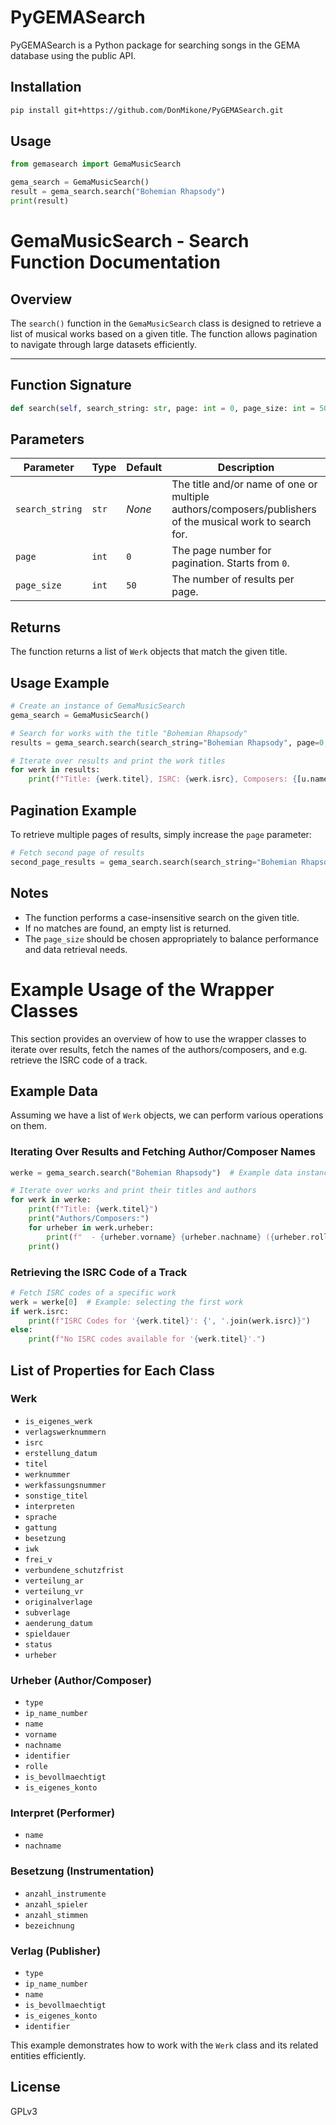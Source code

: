 # PyGEMASearch

PyGEMASearch is a Python package for searching songs in the GEMA database using the public API.

## Installation

```sh
pip install git+https://github.com/DonMikone/PyGEMASearch.git
```

## Usage

```python
from gemasearch import GemaMusicSearch

gema_search = GemaMusicSearch()
result = gema_search.search("Bohemian Rhapsody")
print(result)
```

# GemaMusicSearch - Search Function Documentation

## Overview

The `search()` function in the `GemaMusicSearch` class is designed to retrieve a list of musical works based on a given title. The function allows pagination to navigate through large datasets efficiently.

---

## Function Signature

```python
def search(self, search_string: str, page: int = 0, page_size: int = 50):
```

## Parameters

| Parameter  | Type  | Default | Description |
|------------|-------|---------|-------------|
| `search_string`    | `str`  | _None_  | The title and/or name of one or multiple authors/composers/publishers of the musical work to search for. |
| `page`     | `int`  | `0`     | The page number for pagination. Starts from `0`. |
| `page_size` | `int` | `50`    | The number of results per page. |

## Returns

The function returns a list of `Werk` objects that match the given title.

## Usage Example

```python
# Create an instance of GemaMusicSearch
gema_search = GemaMusicSearch()

# Search for works with the title "Bohemian Rhapsody"
results = gema_search.search(search_string="Bohemian Rhapsody", page=0, page_size=10)

# Iterate over results and print the work titles
for werk in results:
    print(f"Title: {werk.titel}, ISRC: {werk.isrc}, Composers: {[u.name for u in werk.urheber]}")
```

## Pagination Example

To retrieve multiple pages of results, simply increase the `page` parameter:

```python
# Fetch second page of results
second_page_results = gema_search.search(search_string="Bohemian Rhapsody", page=1, page_size=10)
```

## Notes

- The function performs a case-insensitive search on the given title.
- If no matches are found, an empty list is returned.
- The `page_size` should be chosen appropriately to balance performance and data retrieval needs.

# Example Usage of the Wrapper Classes

This section provides an overview of how to use the wrapper classes to iterate over results, fetch the names of the authors/composers, and e.g. retrieve the ISRC code of a track.

## Example Data
Assuming we have a list of `Werk` objects, we can perform various operations on them.

### Iterating Over Results and Fetching Author/Composer Names
```python
werke = gema_search.search("Bohemian Rhapsody")  # Example data instances

# Iterate over works and print their titles and authors
for werk in werke:
    print(f"Title: {werk.titel}")
    print("Authors/Composers:")
    for urheber in werk.urheber:
        print(f"  - {urheber.vorname} {urheber.nachname} ({urheber.rolle})")
    print()
```

### Retrieving the ISRC Code of a Track
```python
# Fetch ISRC codes of a specific work
werk = werke[0]  # Example: selecting the first work
if werk.isrc:
    print(f"ISRC Codes for '{werk.titel}': {', '.join(werk.isrc)}")
else:
    print(f"No ISRC codes available for '{werk.titel}'.")
```

## List of Properties for Each Class

### **Werk**
- `is_eigenes_werk`
- `verlagswerknummern`
- `isrc`
- `erstellung_datum`
- `titel`
- `werknummer`
- `werkfassungsnummer`
- `sonstige_titel`
- `interpreten`
- `sprache`
- `gattung`
- `besetzung`
- `iwk`
- `frei_v`
- `verbundene_schutzfrist`
- `verteilung_ar`
- `verteilung_vr`
- `originalverlage`
- `subverlage`
- `aenderung_datum`
- `spieldauer`
- `status`
- `urheber`

### **Urheber** (Author/Composer)
- `type`
- `ip_name_number`
- `name`
- `vorname`
- `nachname`
- `identifier`
- `rolle`
- `is_bevollmaechtigt`
- `is_eigenes_konto`

### **Interpret** (Performer)
- `name`
- `nachname`

### **Besetzung** (Instrumentation)
- `anzahl_instrumente`
- `anzahl_spieler`
- `anzahl_stimmen`
- `bezeichnung`

### **Verlag** (Publisher)
- `type`
- `ip_name_number`
- `name`
- `is_bevollmaechtigt`
- `is_eigenes_konto`
- `identifier`

This example demonstrates how to work with the `Werk` class and its related entities efficiently.

## License
GPLv3



